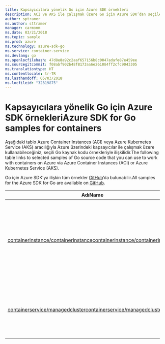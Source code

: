 ```yaml
---
title: Kapsayıcılara yönelik Go için Azure SDK örnekleri
description: ACI ve AKS ile çalışmak üzere Go için Azure SDK’dan seçilen örnekler.
author: sptramer
ms.author: sttramer
manager: carmonm
ms.date: 03/21/2018
ms.topic: sample
ms.prod: azure
ms.technology: azure-sdk-go
ms.service: container-service
ms.devlang: go
ms.openlocfilehash: 47d8e8a92c2aaf657156b8c0047adafe87e459ee
ms.sourcegitcommit: f08abf902b48f8173aa6e261084ff2cfc9043305
ms.translationtype: HT
ms.contentlocale: tr-TR
ms.lasthandoff: 05/03/2018
ms.locfileid: "32319875"
---
```

# <a name="azure-sdk-for-go-samples-for-containers"></a><span data-ttu-id="f2bd8-103">Kapsayıcılara yönelik Go için Azure SDK örnekleri</span><span class="sxs-lookup"><span data-stu-id="f2bd8-103">Azure SDK for Go samples for containers</span></span>

<span data-ttu-id="f2bd8-104">Aşağıdaki tablo Azure Container Instances (ACI) veya Azure Kubernetes Service (AKS) aracılığıyla Azure üzerindeki kapsayıcılar ile çalışmak üzere kullanabileceğiniz, seçili Go kaynak kodu örnekleriyle ilişkilidir.</span><span class="sxs-lookup"><span data-stu-id="f2bd8-104">The following table links to selected samples of Go source code that you can use to work with containers on Azure via Azure Container Instances (ACI) or Azure Kubernetes Service (AKS).</span></span> 

<span data-ttu-id="f2bd8-105">Go için Azure SDK’ya ilişkin tüm örnekler [GitHub](https://github.com/Azure-Samples/azure-sdk-for-go-samples)’da bulunabilir.</span><span class="sxs-lookup"><span data-stu-id="f2bd8-105">All samples for the Azure SDK for Go are available on [GitHub](https://github.com/Azure-Samples/azure-sdk-for-go-samples).</span></span>

| <span data-ttu-id="f2bd8-106">Adı</span><span class="sxs-lookup"><span data-stu-id="f2bd8-106">Name</span></span> | <span data-ttu-id="f2bd8-107">Açıklama</span><span class="sxs-lookup"><span data-stu-id="f2bd8-107">Description</span></span> |
|------|-------------|
| [<span data-ttu-id="f2bd8-108">containerinstance/containerinstance</span><span class="sxs-lookup"><span data-stu-id="f2bd8-108">containerinstance/containerinstance</span></span>](https://github.com/Azure-Samples/azure-sdk-for-go-samples/blob/master/containerinstance/containerinstance.go) | <span data-ttu-id="f2bd8-109">Azure Container Instances’da kapsayıcı gruplarıyla çalışın.</span><span class="sxs-lookup"><span data-stu-id="f2bd8-109">Work with container groups in Azure Container Instances.</span></span> <span data-ttu-id="f2bd8-110">ACI grubunda kapsayıcılar oluşturup değiştirin.</span><span class="sxs-lookup"><span data-stu-id="f2bd8-110">Create and modify containers in an ACI group.</span></span> |
| [<span data-ttu-id="f2bd8-111">containerservice/managedcluster</span><span class="sxs-lookup"><span data-stu-id="f2bd8-111">containerservice/managedcluster</span></span>](https://github.com/Azure-Samples/azure-sdk-for-go-samples/blob/master/containerservice/managedcluster.go) | <span data-ttu-id="f2bd8-112">Azure Kubernetes Service (AKS) istemcilerini oluşturun, silin ve inceleyin.</span><span class="sxs-lookup"><span data-stu-id="f2bd8-112">Create, delete, and inspect Azure Kubernetes Service (AKS) clients.</span></span> |
